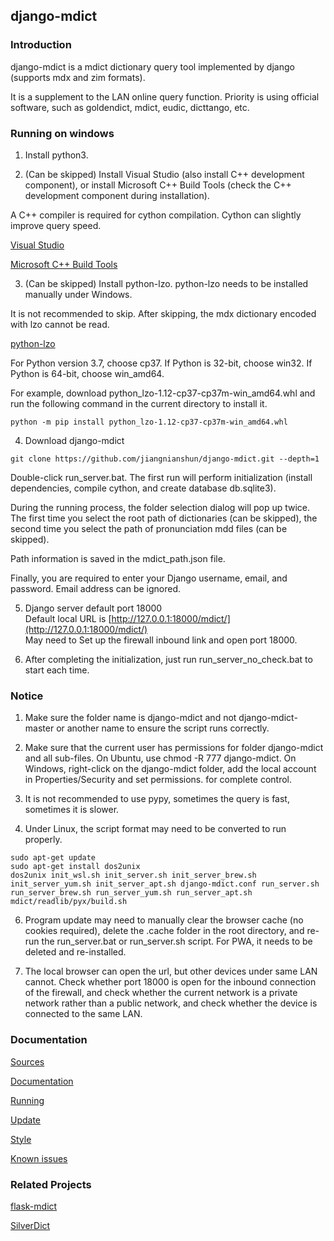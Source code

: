 ## django-mdict

### Introduction

django-mdict is a mdict dictionary query tool implemented by django (supports mdx and zim formats).

It is a supplement to the LAN online query function. Priority is using official software, such as goldendict, mdict, eudic, dicttango, etc.

### Running on windows

1. Install python3.

2. (Can be skipped) Install Visual Studio (also install C++ development component), or install Microsoft C++ Build Tools (check the C++ development component during installation).

A C++ compiler is required for cython compilation. Cython can slightly improve query speed.

[Visual Studio](https://visualstudio.microsoft.com/downloads/)

[Microsoft C++ Build Tools](https://visualstudio.microsoft.com/visual-cpp-build-tools/
)

3. (Can be skipped) Install python-lzo. python-lzo needs to be installed manually under Windows.

It is not recommended to skip. After skipping, the mdx dictionary encoded with lzo cannot be read.

[python-lzo](https://www.lfd.uci.edu/~gohlke/pythonlibs/#python-lzo)

For Python version 3.7, choose cp37. If Python is 32-bit, choose win32. If Python is 64-bit, choose win_amd64.

For example, download python_lzo-1.12-cp37-cp37m-win_amd64.whl and run the following command in the current directory to install it.


```
python -m pip install python_lzo-1.12-cp37-cp37m-win_amd64.whl
```

4. Download django-mdict


```
git clone https://github.com/jiangnianshun/django-mdict.git --depth=1
```

Double-click run_server.bat. The first run will perform initialization (install dependencies, compile cython, and create database db.sqlite3).

During the running process, the folder selection dialog will pop up twice. The first time you select the root path of dictionaries (can be skipped), the second time you select the path of pronunciation mdd files (can be skipped).

Path information is saved in the mdict_path.json file.

Finally, you are required to enter your Django username, email, and password. Email address can be ignored.

5. Django server default port 18000
<br>Default local URL is [http://127.0.0.1:18000/mdict/](http://127.0.0.1:18000/mdict/)
<br>May need to Set up the firewall inbound link and open port 18000.

6. After completing the initialization, just run run_server_no_check.bat to start each time.
   
### Notice

1. Make sure the folder name is django-mdict and not django-mdict-master or another name to ensure the script runs correctly.

2. Make sure that the current user has permissions for folder django-mdict and all sub-files. On Ubuntu, use chmod -R 777 django-mdict. On Windows, right-click on the django-mdict folder, add the local account in Properties/Security and set permissions. for complete control.

3. It is not recommended to use pypy, sometimes the query is fast, sometimes it is slower.

4. Under Linux, the script format may need to be converted to run properly.


```
sudo apt-get update
sudo apt-get install dos2unix
dos2unix init_wsl.sh init_server.sh init_server_brew.sh init_server_yum.sh init_server_apt.sh django-mdict.conf run_server.sh run_server_brew.sh run_server_yum.sh run_server_apt.sh mdict/readlib/pyx/build.sh
```

6. Program update may need to manually clear the browser cache (no cookies required), delete the .cache folder in the root directory, and re-run the run_server.bat or run_server.sh script. For PWA, it needs to be deleted and re-installed.

7. The local browser can open the url, but other devices under same LAN cannot. Check whether port 18000 is open for the inbound connection of the firewall, and check whether the current network is a private network rather than a public network, and check whether the device is connected to the same LAN.

### Documentation

[Sources](doc/doc_en/doc_func.md)

[Documentation](doc/doc_en/doc_index.md)

[Running](doc/doc_en/doc_deploy.md)

[Update](doc/doc_en/doc_update.md)

[Style](doc/doc_style.md)

[Known issues](doc/doc_en/doc_question.md)

### Related Projects

[flask-mdict](https://github.com/liuyug/flask-mdict)

[SilverDict](https://github.com/Crissium/SilverDict)